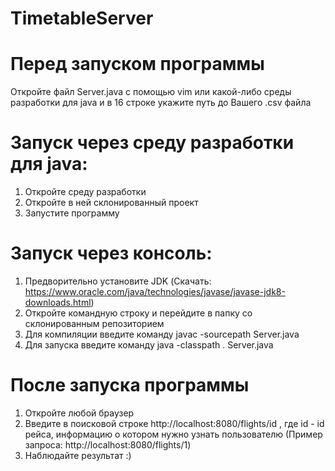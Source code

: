 #   TimetableServer
# Перед запуском программы 
Oткройте файл Server.java с помощью vim или какой-либо среды разработки для java и в 16 строке укажите путь до Вашего .csv файла
# Запуск через среду разработки для java:
1. Откройте среду разработки
2. Откройте в ней склонированный проект
3. Запустите программу
# Запуск через консоль:
1. Предворительно установите JDK (Скачать: https://www.oracle.com/java/technologies/javase/javase-jdk8-downloads.html)
2. Откройте командную строку и перейдите в папку со склонированным репозиторием
3. Для компиляции введите команду javac -sourcepath Server.java
4. Для запуска введите команду java -classpath . Server.java
# После запуска программы
1. Откройте любой браузер
2. Введите в поисковой строке http://localhost:8080/flights/id , где id - id рейса, информацию о котором нужно узнать пользователю 
   (Пример запроса: http://localhost:8080/flights/1)
3. Наблюдайте результат :)
